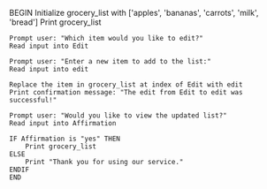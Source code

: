 
BEGIN
    Initialize grocery_list with ['apples', 'bananas', 'carrots', 'milk', 'bread']
    Print grocery_list
    
    Prompt user: "Which item would you like to edit?"
    Read input into Edit
    
    Prompt user: "Enter a new item to add to the list:"
    Read input into edit
    
    Replace the item in grocery_list at index of Edit with edit
    Print confirmation message: "The edit from Edit to edit was successful!"
    
    Prompt user: "Would you like to view the updated list?"
    Read input into Affirmation
    
    IF Affirmation is "yes" THEN
        Print grocery_list
    ELSE
        Print "Thank you for using our service."
    ENDIF
    END
